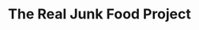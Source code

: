 ---
title: "The Real Junk Food Project"
url: /brighton/the-real-junk-food-project/
shop: charity
---